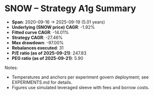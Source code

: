 # SNOW – Strategy A1g Summary

- **Span**: 2020-09-16 → 2025-09-19 (5.01 years)
- **Underlying (SNOW price) CAGR**: -1.92%
- **Fitted curve CAGR**: -14.01%
- **Strategy CAGR**: -27.46%
- **Max drawdown**: -97.00%
- **Rebalances executed**: 31
- **P/E ratio (as of 2025-09-21)**: 247.83
- **PEG ratio (as of 2025-09-21)**: 5.90

Notes:

- Temperatures and anchors per experiment govern deployment; see EXPERIMENTS.md for details.
- Figures use simulated leveraged sleeve with fees and borrow costs.

